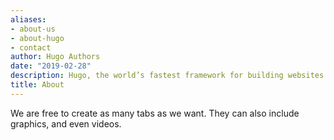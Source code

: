 ```yaml
---
aliases:
- about-us
- about-hugo
- contact
author: Hugo Authors
date: "2019-02-28"
description: Hugo, the world’s fastest framework for building websites
title: About
---
```


We are free to create as many tabs as we want. They can also include graphics, and even videos.


